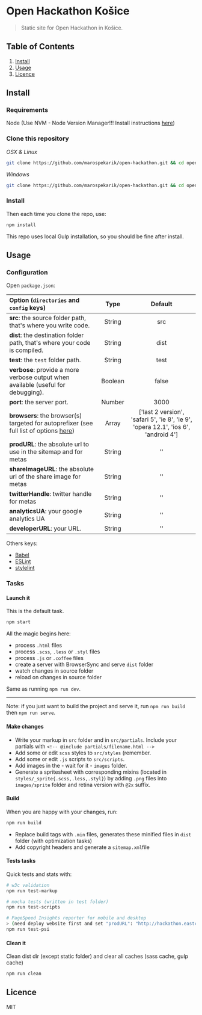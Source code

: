 Open Hackathon Košice
=====================

> Static site for Open Hackathon in Košice.

## Table of Contents

  1. [Install](#install)
  1. [Usage](#usage)
  1. [Licence](#licence)

## Install
### Requirements

Node (Use NVM - Node Version Manager!!! Install instructions [here](https://github.com/creationix/nvm))

### Clone this repository

*OSX & Linux*

```bash
git clone https://github.com/marospekarik/open-hackathon.git && cd open-hackathon && rm -rf .git
```

*Windows*

```bash
git clone https://github.com/marospekarik/open-hackathon.git && cd open-hackathon && rd /s /q .git
```

### Install

Then each time you clone the repo, use:

```bash
npm install
```

This repo uses local Gulp installation, so you should be fine after install.

## Usage

### Configuration

Open `package.json`:

|Option (`directories` and `config` keys)|Type|Default
|:---------|:---------:|:----------:|
|**src**: the source folder path, that's where you write code.|String|src|
|**dist**: the destination folder path, that's where your code is compiled.|String|dist|
|**test**: the `test` folder path.|String|test|
|**verbose**: provide a more verbose output when available (useful for debugging).|Boolean|false|
|**port**: the server port.|Number|3000|
|**browsers**: the browser(s) targeted for autoprefixer (see full list of options [here](https://github.com/ai/autoprefixer#browsers))|Array|['last 2 version', 'safari 5', 'ie 8', 'ie 9', 'opera 12.1', 'ios 6', 'android 4']|
|**prodURL**: the absolute url to use in the sitemap and for metas|String|''|
|**shareImageURL**: the absolute url of the share image for metas|String|''|
|**twitterHandle**: twitter handle for metas|String|''|
|**analyticsUA**: your google analytics UA|String|''|
|**developerURL**: your URL.|String|''|

Others keys:

* [Babel](https://babeljs.io/docs/usage/babelrc/)
* [ESLint](http://eslint.org/docs/user-guide/configuring)
* [stylelint](https://github.com/stylelint/stylelint/blob/master/docs/user-guide/configuration.md)

### Tasks

#### Launch it

This is the default task.

```bash
npm start
```
All the magic begins here:

* process `.html` files
* process `.scss`, `.less` or `.styl` files
* process `.js` or `.coffee` files
* create a server with BrowserSync and serve `dist` folder
* watch changes in source folder
* reload on changes in source folder

Same as running `npm run dev`.

---
Note: if you just want to build the project and serve it, run `npm run build` then `npm run serve`.


#### Make changes

 * Write your markup in `src` folder and in `src/partials`. Include your partials with `<!-- @include partials/filename.html -->`
 * Add some or edit `scss` styles to `src/styles` (remember.
 * Add some or edit `.js` scripts to `src/scripts`.
 * Add images in the - wait for it - `images` folder.
 * Generate a spritesheet with corresponding mixins (located in `styles/_sprite{.scss,.less,.styl}`) by adding `.png` files into `images/sprite` folder and retina version with `@2x` suffix.

#### Build

When you are happy with your changes, run:

```bash
npm run build
```

* Replace build tags with `.min` files, generates these minified files in `dist` folder (with optimization tasks)
* Add copyright headers and generate a `sitemap.xml`file

#### Tests tasks

Quick tests and stats with:

```bash
# w3c validation
npm run test-markup

# mocha tests (written in test folder)
npm run test-scripts

# PageSpeed Insights reporter for mobile and desktop
> (need deploy website first and set "prodURL": "http://hackathon.eastcubator.sk")
npm run test-psi
```

#### Clean it

Clean dist dir (except static folder) and clear all caches (sass cache, gulp cache)

```bash
npm run clean
```

## Licence

MIT
